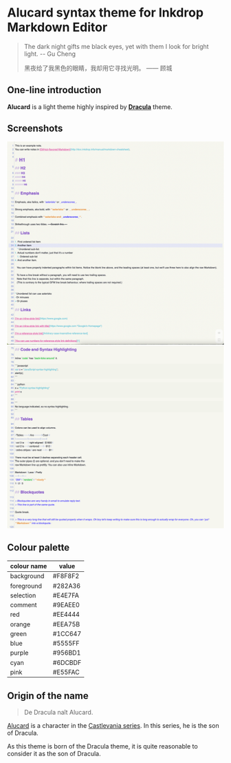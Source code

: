 # Alucard syntax theme for Inkdrop Markdown Editor

>   The dark night gifts me black eyes, yet with them I look for bright light. -- Gu Cheng
>
>   黑夜给了我黑色的眼睛，我却用它寻找光明。 —— 顾城

## One-line introduction

**Alucard** is a light theme highly inspired by **[Dracula]** theme.

## Screenshots

![Screenshots 1](https://github.com/johanvx/inkdrop-alucard-syntax/blob/master/screenshots/1.png)
![Screenshots 2](https://github.com/johanvx/inkdrop-alucard-syntax/blob/master/screenshots/2.png)

## Colour palette

| colour name | value | 
| ----------- | ----- |
| background | #F8F8F2 |
| foreground | #282A36 |
| selection | #E4E7FA |
| comment | #9EAEE0 |
| red | #EE4444 |
| orange | #EEA75B |
| green | #1CC647 |
| blue | #5555FF |
| purple | #956BD1 |
| cyan | #6DCBDF |
| pink | #E55FAC |

## Origin of the name

>   De Dracula naît Alucard.

[Alucard] is a character in the [Castlevania series]. In this series, he is the
son of Dracula.

As this theme is born of the Dracula theme, it is quite reasonable to consider
it as the son of Dracula.

[Alucard]: https://en.wikipedia.org/wiki/Alucard_(Castlevania)
[Castlevania series]: https://en.wikipedia.org/wiki/Castlevania
[Dracula]: https://draculatheme.com
